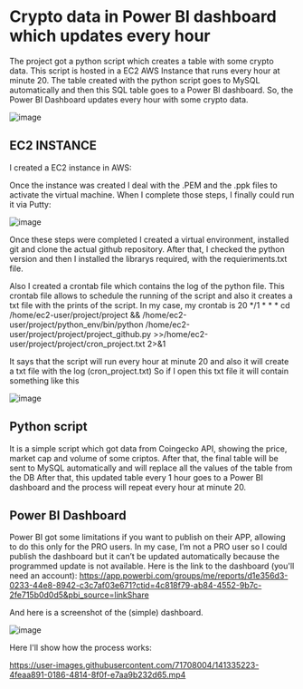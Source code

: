# Crypto data in Power BI dashboard which updates every hour

The project got a python script which creates a table with some crypto data. This script is hosted in a EC2 AWS Instance that runs every hour at minute 20. The table created with the python script goes to MySQL automatically and then this SQL table goes to a Power BI dashboard. 
So, the Power BI Dashboard updates every hour with some crypto data.

![image](https://user-images.githubusercontent.com/71708004/141308527-feb64805-15bc-4dfc-a26b-09f16855bcfd.png)

## EC2 INSTANCE
I created a EC2 instance in AWS:
 

Once the instance was created I deal with the .PEM and the .ppk files to activate the virtual machine.
When I complete those steps, I finally could run it via Putty:

![image](https://user-images.githubusercontent.com/71708004/141308579-a68f0db3-865e-44d8-965d-e6b136b11885.png)

 
Once these steps were completed I created a virtual environment, installed git and clone the actual github repository.
After that, I checked the python version and then I installed the librarys required, with the requieriments.txt file.

Also I created a crontab file which contains the log of the python file. This crontab file allows to schedule the running of the script and also it creates a txt file with the prints of the script. 
In my case, my crontab is 
20 */1 * * * cd /home/ec2-user/project/project && /home/ec2-user/project/python_env/bin/python /home/ec2-user/project/project/project_github.py  >>/home/ec2-user/project/project/cron_project.txt 2>&1

It says that the script will run every hour at minute 20 and also it will create a txt file with the log (cron_project.txt)
So if I open this txt file it will contain something like this

![image](https://user-images.githubusercontent.com/71708004/141308600-428a9f71-5a2b-40e0-8306-35c5eba03d44.png)
 

## Python script
It is a simple script which got data from Coingecko API, showing the price, market cap and volume of some criptos.
After that, the final table will be sent to MySQL automatically and will replace all the values of the table from the DB
After that, this updated table every 1 hour goes to a Power BI dashboard and the process will repeat every hour at minute 20.

## Power BI Dashboard
Power BI got some limitations if you want to publish on their APP, allowing to do this only for the PRO users. In my case, I’m not a PRO user so I could publish the dashboard but it can’t be updated automatically because the programmed update is not available.
Here is the link to the dashboard (you'll need an account):
https://app.powerbi.com/groups/me/reports/d1e356d3-0233-44e8-8942-c3c7af03e671?ctid=4c818f79-ab84-4552-9b7c-2fe715b0d0d5&pbi_source=linkShare

And here is a screenshot of the (simple) dashboard.

![image](https://user-images.githubusercontent.com/71708004/141308635-c58908b9-5c43-4cac-a875-d67e63da211a.png)


Here I'll show how the process works:

https://user-images.githubusercontent.com/71708004/141335223-4feaa891-0186-4814-8f0f-e7aa9b232d65.mp4







